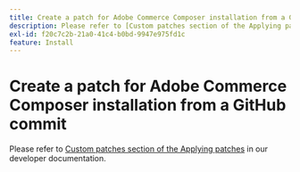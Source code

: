 ```yaml
---
title: Create a patch for Adobe Commerce Composer installation from a GitHub commit
description: Please refer to [Custom patches section of the Applying patches](https://devdocs.magento.com/guides/v2.3/comp-mgr/patching.html#custom-patches) in our developer documentation.
exl-id: f20c7c2b-21a0-41c4-b0bd-9947e975fd1c
feature: Install
---
```

# Create a patch for Adobe Commerce Composer installation from a GitHub commit

Please refer to [Custom patches section of the Applying patches](https://devdocs.magento.com/guides/v2.3/comp-mgr/patching.html#custom-patches) in our developer documentation.
